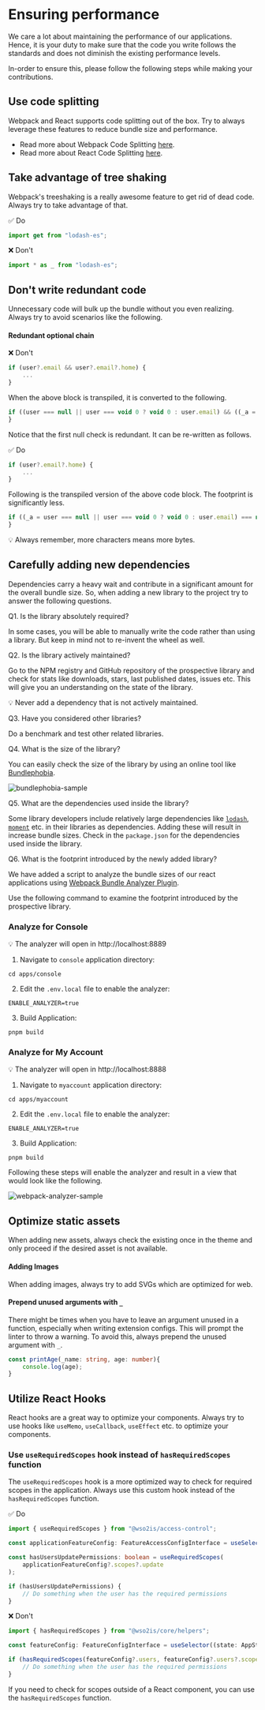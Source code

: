 # Ensuring performance

We care a lot about maintaining the performance of our applications. Hence, it is your duty to make sure that the code you
write follows the standards and does not diminish the existing performance levels.

In-order to ensure this, please follow the following steps while making your contributions.

## Use code splitting

Webpack and React supports code splitting out of the box. Try to always leverage these features to reduce bundle size and performance.

- Read more about Webpack Code Splitting [here](https://webpack.js.org/guides/code-splitting/).
- Read more about React Code Splitting [here](https://reactjs.org/docs/code-splitting.html).

## Take advantage of tree shaking

Webpack's treeshaking is a really awesome feature to get rid of dead code. Always try to take advantage of that.

:white_check_mark: Do

```typescript
import get from "lodash-es";
```

:x: Don't

```typescript
import * as _ from "lodash-es";
```

## Don't write redundant code

Unnecessary code will bulk up the bundle without you even realizing. Always try to avoid scenarios like the following.

#### Redundant optional chain

:x: Don't

```typescript
if (user?.email && user?.email?.home) {
    ...
}
```

When the above block is transpiled, it is converted to the following.

```javascript
if ((user === null || user === void 0 ? void 0 : user.email) && ((_a = user === null || user === void 0 ? void 0 : user.email) === null || _a === void 0 ? void 0 : _a.home)) {
}
```

Notice that the first null check is redundant. It can be re-written as follows.

:white_check_mark: Do

```typescript
if (user?.email?.home) {
    ...
}
```

Following is the transpiled version of the above code block. The footprint is significantly less.

```javascript
if ((_a = user === null || user === void 0 ? void 0 : user.email) === null || _a === void 0 ? void 0 : _a.home) {
}
```

:bulb: Always remember, more characters means more bytes.

## Carefully adding new dependencies

Dependencies carry a heavy wait and contribute in a significant amount for the overall bundle size. So, when adding a new
library to the project try to answer the following questions.

Q1. Is the library absolutely required?

In some cases, you will be able to manually write the code rather than using a library. But keep in mind not to re-invent the wheel as well.

Q2. Is the library actively maintained?

Go to the NPM registry and GitHub repository of the prospective library and check for stats like downloads, stars, last published dates,
issues etc. This will give you an understanding on the state of the library.

:bulb: Never add a dependency that is not actively maintained.

Q3. Have you considered other libraries?

Do a benchmark and test other related libraries.

Q4. What is the size of the library?

You can easily check the size of the library by using an online tool like [Bundlephobia](https://bundlephobia.com/).

![bundlephobia-sample](../assets/bundlephobia-sample.jpg)

Q5. What are the dependencies used inside the library?

Some library developers include relatively large dependencies like [`lodash`](https://lodash.com/), [`moment`](https://momentjs.com/) etc. in their libraries as dependencies.
Adding these will result in increase bundle sizes. Check in the `package.json` for the dependencies used inside the library.

Q6. What is the footprint introduced by the newly added library?

We have added a script to analyze the bundle sizes of our react applications using [Webpack Bundle Analyzer Plugin](https://www.npmjs.com/package/webpack-bundle-analyzer).

Use the following command to examine the footprint introduced by the prospective library.

### Analyze for Console

:bulb: The analyzer will open in http://localhost:8889

1. Navigate to `console` application directory:

```shell
cd apps/console
```

2. Edit the `.env.local` file to enable the analyzer:

```
ENABLE_ANALYZER=true
```

3. Build Application:

```shell
pnpm build
```

### Analyze for My Account

:bulb: The analyzer will open in http://localhost:8888

1. Navigate to `myaccount` application directory:

```shell
cd apps/myaccount
```

2. Edit the `.env.local` file to enable the analyzer:

```
ENABLE_ANALYZER=true
```

3. Build Application:

```shell
pnpm build
```

Following these steps will enable the analyzer and result in a view that would look like the following.

![webpack-analyzer-sample](../assets/webpack-analyzer-sample.jpg)

## Optimize static assets

When adding new assets, always check the existing once in the theme and only proceed if the desired asset is not available.

#### Adding Images

When adding images, always try to add SVGs which are optimized for web.

#### Prepend unused arguments with `_`

There might be times when you have to leave an argument unused in a function, especially when writing extension configs. This will prompt the linter to throw a warning.
To avoid this, always prepend the unused argument with `_`.

```TypeScript
const printAge(_name: string, age: number){
    console.log(age);
}
```

## Utilize React Hooks

React hooks are a great way to optimize your components. Always try to use hooks like `useMemo`, `useCallback`, `useEffect` etc. to optimize your components.

### Use `useRequiredScopes` hook instead of `hasRequiredScopes` function

The `useRequiredScopes` hook is a more optimized way to check for required scopes in the application. Always use this custom hook instead of the `hasRequiredScopes` function.

:white_check_mark: Do

```typescript
import { useRequiredScopes } from "@wso2is/access-control";

const applicationFeatureConfig: FeatureAccessConfigInterface = useSelector((state: AppState) => state.config.ui.features.applications);

const hasUsersUpdatePermissions: boolean = useRequiredScopes(
    applicationFeatureConfig?.scopes?.update
);

if (hasUsersUpdatePermissions) {
    // Do something when the user has the required permissions
}
```

:x: Don't

```typescript
import { hasRequiredScopes } from "@wso2is/core/helpers";

const featureConfig: FeatureConfigInterface = useSelector((state: AppState) => state.config.ui.features);

if (hasRequiredScopes(featureConfig?.users, featureConfig?.users?.scopes?.update, allowedScopes)) {
    // Do something when the user has the required permissions
}
```

If you need to check for scopes outside of a React component, you can use the `hasRequiredScopes` function.
